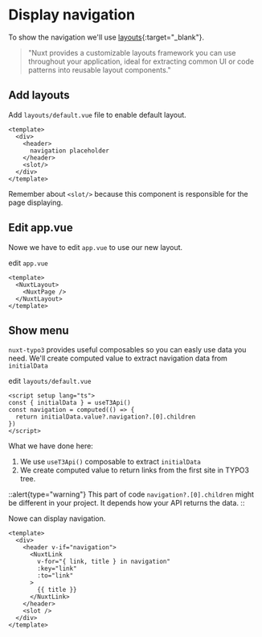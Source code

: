 # Display navigation
To show the navigation we'll use [layouts](https://nuxt.com/docs/guide/directory-structure/layouts){:target="_blank"}. 

>"Nuxt provides a customizable layouts framework you can use throughout your application, ideal for extracting common UI or code patterns into reusable layout components."

## Add layouts

Add `layouts/default.vue` file to enable default layout.

```vue [layouts/default.vue]
<template>
  <div>
    <header>
      navigation placeholder
    </header>
    <slot/>
  </div>
</template>
```

Remember about `<slot/>` because this component is responsible for the page displaying.


## Edit app.vue

Nowe we have to edit `app.vue` to use our new layout.


edit `app.vue`

```vue [app.vue]
<template>
  <NuxtLayout>
    <NuxtPage />
  </NuxtLayout>
</template>
```

## Show menu

`nuxt-typo3` provides useful composables so you can easly use data you need.
We'll create computed value to extract navigation data from `initialData`

edit `layouts/default.vue`

```vue [layouts/default.vue]
<script setup lang="ts">
const { initialData } = useT3Api()
const navigation = computed(() => {
  return initialData.value?.navigation?.[0].children
})
</script>
```
What we have done here:

1. We use `useT3Api()` composable to extract `initialData` 
2. We create computed value to return links from the first site in TYPO3 tree.

::alert{type="warning"}
This part of code `navigation?.[0].children` might be different in your project. It depends how your API returns the data.
::

Nowe can display navigation.

```vue [layouts/default.vue]
<template>
  <div>
    <header v-if="navigation">
      <NuxtLink
        v-for="{ link, title } in navigation"
        :key="link"
        :to="link"
      >
        {{ title }}
      </NuxtLink>
    </header>
    <slot />
  </div>
</template>
```


